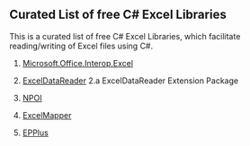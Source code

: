 

## **Curated List of free C# Excel Libraries**

This is a curated list of free C# Excel Libraries, which facilitate reading/writing of Excel files using C#.

1. [Microsoft.Office.Interop.Excel](https://docs.microsoft.com/en-us/dotnet/csharp/programming-guide/interop/how-to-access-office-onterop-objects)

2. [ExcelDataReader](https://github.com/ExcelDataReader/ExcelDataReader) 
2.a ExcelDataReader Extension Package

3. [NPOI](https://github.com/dotnetcore/NPOI)

4. [ExcelMapper](https://github.com/hughbe/excel-mapper)

5. [EPPlus](https://github.com/JanKallman/EPPlus)
